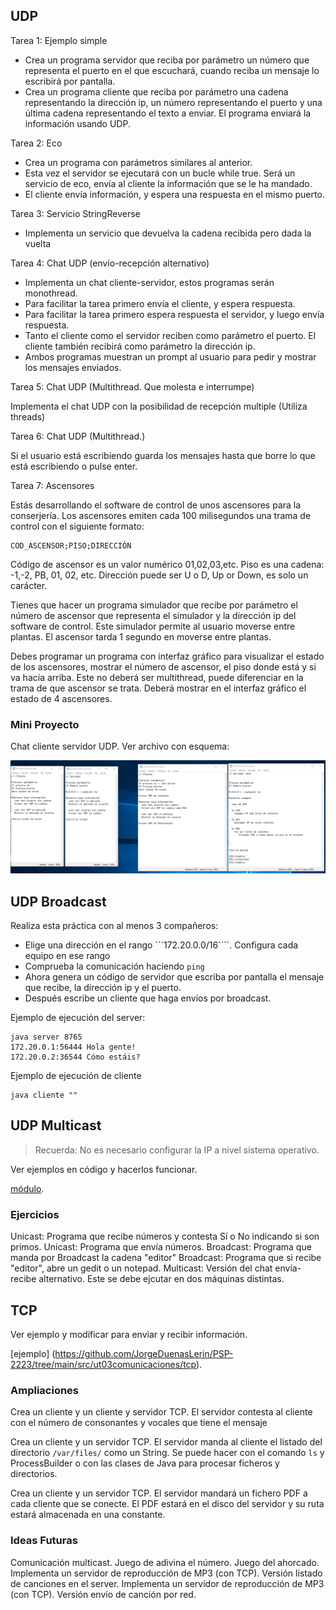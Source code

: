 ## UDP

Tarea 1: Ejemplo simple

- Crea un programa servidor que reciba por parámetro un número que representa el puerto en el que escuchará, cuando reciba un mensaje lo escribirá por pantalla.
- Crea un programa cliente que reciba por parámetro una cadena representando la dirección ip, un número representando el puerto y una última cadena representando el texto a enviar. El programa enviará la información usando UDP.

Tarea 2: Eco

- Crea un programa con parámetros similares al anterior.
- Esta vez el servidor se ejecutará con un bucle while true. Será un servicio de eco, envía al cliente la información que se le ha mandado.
- El cliente envía información, y espera una respuesta en el mismo puerto.

Tarea 3: Servicio StringReverse

- Implementa un servicio que devuelva la cadena recibida pero dada la vuelta

Tarea 4: Chat UDP (envío-recepción alternativo)

- Implementa un chat cliente-servidor, estos programas serán monothread.
- Para facilitar la tarea primero envía el cliente, y espera respuesta.
- Para facilitar la tarea primero espera respuesta el servidor, y luego envía respuesta.
- Tanto el cliente como el servidor reciben como parámetro el puerto. El cliente también recibirá como parámetro la dirección ip.
- Ambos programas muestran un prompt al usuario para pedir y mostrar los mensajes enviados.

Tarea 5: Chat UDP (Multithread. Que molesta e interrumpe)

Implementa el chat UDP con la posibilidad de recepción multiple (Utiliza threads)

Tarea 6: Chat UDP (Multithread.)

Si el usuario está escribiendo guarda los mensajes hasta que borre lo que está escribiendo o pulse enter.

Tarea 7: Ascensores

Estás desarrollando el software de control de unos ascensores para la conserjería. Los ascensores emiten cada 100 milisegundos una trama de control con el siguiente formato:

```
COD_ASCENSOR;PISO;DIRECCIÓN
```

Código de ascensor es un valor numérico 01,02,03,etc.
Piso es una cadena: -1,-2, PB, 01, 02, etc.
Dirección puede ser U o D, Up or Down, es solo un carácter.

Tienes que hacer un programa simulador que recibe por parámetro el número de ascensor que representa el simulador y la dirección ip del software de control. Este simulador permite al usuario moverse entre plantas. El ascensor tarda 1 segundo en moverse entre plantas.

Debes programar un programa con interfaz gráfico para visualizar el estado de los ascensores, mostrar el número de ascensor, el piso donde está y si va hacía arriba. Este no deberá ser multithread, puede diferenciar en la trama de que ascensor se trata. Deberá mostrar en el interfaz gráfico el estado de 4 ascensores.

### Mini Proyecto

Chat cliente servidor UDP. Ver archivo con esquema:

![Chat UDP](Chats.png)

## UDP Broadcast

Realiza esta práctica con al menos 3 compañeros:

- Elige una dirección en el rango ```172.20.0.0/16````. Configura cada equipo en ese rango
- Comprueba la comunicación haciendo ```ping```
- Ahora genera un código de servidor que escriba por pantalla el mensaje que recibe, la dirección ip y el puerto.
- Después escribe un cliente que haga envíos por broadcast.

Ejemplo de ejecución del server:

```
java server 8765
172.20.0.1:56444 Hola gente!
172.20.0.2:36544 Cómo estáis?
```

Ejemplo de ejecución de cliente

```
java cliente ""
```

## UDP Multicast

> Recuerda: No es necesario configurar la IP a nivel sistema operativo.

Ver ejemplos en código y hacerlos funcionar.

[módulo](https://github.com/JorgeDuenasLerin/programacion-de-servicios-y-procesos/tree/main/ut03).

### Ejercicios

Unicast: Programa que recibe números y contesta Sí o No indicando si son primos.
Unicast: Programa que envía números.
Broadcast: Programa que manda por Broadcast la cadena "editor"
Broadcast: Programa que si recibe "editor", abre un gedit o un notepad.
Multicast: Versión del chat envía-recibe alternativo. Este se debe ejcutar en dos máquinas distintas.


## TCP

Ver ejemplo y modificar para enviar y recibir información.

[ejemplo] (https://github.com/JorgeDuenasLerin/PSP-2223/tree/main/src/ut03comunicaciones/tcp).


### Ampliaciones

Crea un cliente y un cliente y servidor TCP. El servidor contesta al cliente con el número de consonantes y vocales que tiene el mensaje

Crea un cliente y un servidor TCP. El servidor manda al cliente el listado del directorio ```/var/files/``` como un String. Se puede hacer con el comando ```ls``` y ProcessBuilder o con las clases de Java para procesar ficheros y directorios.

Crea un cliente y un servidor TCP. El servidor mandará un fichero PDF a cada cliente que se conecte. El PDF estará en el disco del servidor y su ruta estará almacenada en una constante.


### Ideas Futuras

Comunicación multicast.
Juego de adivina el número.
Juego del ahorcado.
Implementa un servidor de reproducción de MP3 (con TCP). Versión listado de canciones en el server.
Implementa un servidor de reproducción de MP3 (con TCP). Versión envío de canción por red.